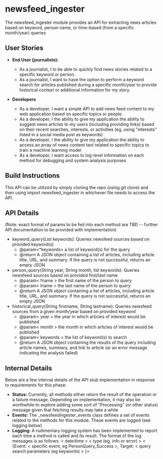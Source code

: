 # newsfeed_ingester
The newsfeed_ingester module provides an API for extracting news articles based on keyword, person name, or time-based (from a specific month/year) queries

## User Stories
- **End User (journalists):**
    - As a journalist, I to be able to quickly find news stories related to a specific keyword or person. 
    - As a journalist, I want to have the option to perform a keyword search for articles published during a specific month/year to provide historical context or additional information for my story.

- **Developers**
    - As a developer, I want a simple API to add news feed content to my web application based on specific topics or people.
    - As a developer, I the ability to give my application the ability to suggest news articles to my users (including providing links) based on their recent searches, interests, or activities (eg, using "interests" listed in a social media post as keywords) 
    - As a developer, I the ability to give my application the ability to access an array of news content text related to specific topics to train a machine learning model
    - As a developer, I want access to log-level information on each method for debugging and system analysis purposes

## Build Instructions
This API can be utilized by simply cloning the repo (using git clone) and then using import newsfeed_ingester in whichever file needs to access the API.

## API Details
(Note: exact format of params to be fed into each method are TBD -- further API documentation to be provided with implementation)
- keyword_query(List keywords): Queries newsfeed sources based on provided keyword(s) 
    - @param<*keywords> a list of keyword(s) for the query 
    - @return A JSON object containing a list of articles, including article title, URL, and summary. If the query is not successful, returns an empty JSON
- person_query(String year, String month, list keywords): Queries newsfeed sources based on provided first/last name 
    - @param< fname > the first name of the person to query
    - @param< lname > the last name of the person to query
    - @return A JSON object containing a list of articles, including article title, URL, and summary. If the query is not successful, returns an empty JSON
- historical_query(String firstname, String lastname): Queries newsfeed sources from a given month/year based on provided keyword
    - @param< year > the year in which articles of interest would be published
    - @param< month > the month in which articles of interest would be published
    - @param< keywords > the list of keyword(s) to search
    - @return A JSON object containing the results of the query including article names, summary, and link to article (or an error message indicating the analysis failed)

## Internal Details
Below are a few internal details of the API stub implementation in response to requirements for this phase:
- **Status:** Currently, all methods either return the result of the operation or a failure message. Depending on implementation, it may also be worthwhile to explore adding some sort of "Processing" (or other status) message given that fetching results may take a while
- **Events:** The _newsfeedingester_events class defines a set of events related to the methods for this module. These events are logged (see logging below)
- **Logging:** A rudimentary logging system has been implemented to report each time a method is called and its result. The format of the log messages is as follows: < date/time > < type (eg, info or error) > < {Event: < specific event, eg PersonQuery_Success >, Target: < query search parameters (eg keywords) > }>
